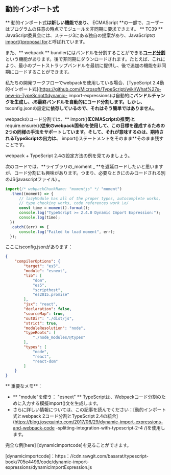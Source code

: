 ## 動的インポート式

** 動的インポート式**は新しい機能であり、** ECMAScript **の一部で、ユーザーはプログラムの任意の時点でモジュールを非同期に要求できます。
** TC39 ** JavaScript委員会には、ステージ3にある独自の提案があり、JavaScriptの[import()proposal for](https://github.com/tc39/proposal-dynamic-import)と呼ばれています。

また、** webpack ** bundlerにはバンドルを分割することができる[**コード分割**](https://webpack.js.org/guides/code-splitting/)という機能があります。後で非同期にダウンロードされます。たとえば、これにより、最小のブートストラップバンドルを最初に提供し、後で追加の機能を非同期にロードすることができます。

私たちの開発ワークフローでwebpackを使用している場合、[TypeScript 2.4動的インポート式](https://github.com/Microsoft/TypeScript/wiki/What%27s-new-in-TypeScript#dynamic- import-expressions)は自動的に**バンドルチャンクを生成し、JS最終バンドルを自動的にコード分割します。しかし、** tsconfig.jsonの設定**に依存しているので、それはそう簡単ではありません**。

webpackのコード分割では、** import()**(ECMAScriptの推奨)と** require.ensure()**(従来のwebpack固有)を使用して、この目標を達成するための2つの同様の手法をサポートしています。そして、それが意味するのは、期待されるTypeScriptの出力は、** import()ステートメントをそのまま**そのまま残すことです。

webpack + TypeScript 2.4の設定方法の例を見てみましょう。

次のコードでは、**ライブラリの_moment _ **を遅延ロードしたいと思いますが、コード分割にも興味があります。つまり、必要なときにのみロードされる別のJS(javascriptファイル) 。

```ts
import(/* webpackChunkName: "momentjs" */ "moment")
  .then((moment) => {
      // lazyModule has all of the proper types, autocomplete works,
      // type checking works, code references work \o/
      const time = moment().format();
      console.log("TypeScript >= 2.4.0 Dynamic Import Expression:");
      console.log(time);
  })
  .catch((err) => {
      console.log("Failed to load moment", err);
  });
```

ここにtsconfig.jsonがあります：

```json
{
    "compilerOptions": {
        "target": "es5",                          
        "module": "esnext",                     
        "lib": [
            "dom",
            "es5",
            "scripthost",
            "es2015.promise"
        ],                                        
        "jsx": "react",                           
        "declaration": false,                     
        "sourceMap": true,                        
        "outDir": "./dist/js",                    
        "strict": true,                           
        "moduleResolution": "node",               
        "typeRoots": [
            "./node_modules/@types"
        ],                                        
        "types": [
            "node",
            "react",
            "react-dom"
        ]                                       
    }
}
```


** 重要なメモ**：

 -  ** "module"を使う： "esnext" ** TypeScriptは、Webpackコード分割のために入力する模擬import()文を生成します。
 - さらに詳しい情報については、この記事を読んでください：[動的インポート式とwebpack 2コード分割とTypeScript 2.4の統合](https://blog.josequinto.com/2017/06/29/dynamic-import-expressions-and-webpack-code -splitting-integration-with-typescript-2-4 /)を使用します。


完全な例[here] [dynamicimportcode]を見ることができます。

[dynamicimportcode]：https：//cdn.rawgit.com/basarat/typescript-book/705e4496/code/dynamic-import-expressions/dynamicImportExpression.js
